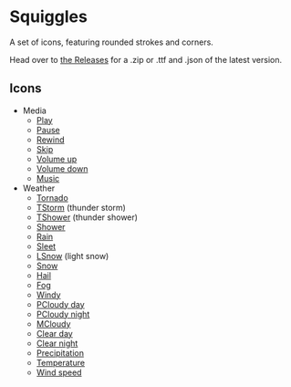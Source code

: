 # Squiggles

A set of icons, featuring rounded strokes and corners.

Head over to [the Releases](https://github.com/totallyhuman/squiggles/releases) for a .zip or .ttf and .json of the latest version.

## Icons

-   Media
    -   [Play](icons/play.svg)
    -   [Pause](icons/pause.svg)
    -   [Rewind](icons/rewind.svg)
    -   [Skip](icons/skip.svg)
    -   [Volume up](icons/volume-up.svg)
    -   [Volume down](icons/volume-down.svg)
    -   [Music](icons/music.svg)
-   Weather
    -   [Tornado](icons/tornado.svg)
    -   [TStorm](icons/tstorm.svg) (thunder storm)
    -   [TShower](icons/tshower.svg) (thunder shower)
    -   [Shower](icons/shower.svg)
    -   [Rain](icons/rain.svg)
    -   [Sleet](icons/sleet.svg)
    -   [LSnow](icons/lsnow.svg) (light snow)
    -   [Snow](icons/snow.svg)
    -   [Hail](icons/hail.svg)
    -   [Fog](icons/fog.svg)
    -   [Windy](icons/windy.svg)
    -   [PCloudy day](icons/pcloudy-day.svg)
    -   [PCloudy night](icons/pcloudy-night.svg)
    -   [MCloudy](icons/mcloudy.svg)
    -   [Clear day](icons/clear-day.svg)
    -   [Clear night](icons/clear-night.svg)
    -   [Precipitation](icons/precipitation.svg)
    -   [Temperature](icons/temperature.svg)
    -   [Wind speed](icons/wind-speed.svg)
